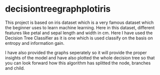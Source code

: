 # decisiontreegraphplotiris

This project is based on iris dataset which is a very famous dataset which the beginner uses to learn machine learning. Here in this dataset, different features like petal and sepal length and width in cm. Here I have used the Decision Tree Classifier as it is one which is used classify on the basis on entropy and information gain.

I have also provided the graphs seperately so it will provide the proper insights of the model and have also plotted the whole decision tree so that you can look forward how this algorithm has splitted the node, branches and child.
